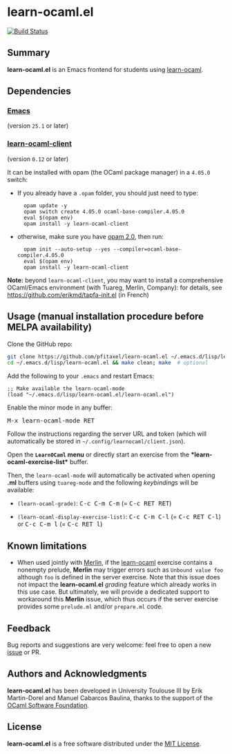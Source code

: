 # learn-ocaml.el

[![Build Status](https://travis-ci.com/pfitaxel/learn-ocaml.el.svg?branch=master)](https://travis-ci.com/pfitaxel/learn-ocaml.el)

## Summary

**learn-ocaml.el** is an Emacs frontend for students using
[learn-ocaml](http://ocaml-sf.org/learn-ocaml/).

## Dependencies

### [Emacs](https://www.gnu.org/software/emacs/)

(version `25.1` or later)

### [learn-ocaml-client](https://opam.ocaml.org/packages/learn-ocaml-client/)

(version `0.12` or later)

It can be installed with opam (the OCaml package manager) in a `4.05.0` switch:

* If you already have a `.opam` folder, you should just need to type:

        opam update -y
        opam switch create 4.05.0 ocaml-base-compiler.4.05.0
        eval $(opam env)
        opam install -y learn-ocaml-client

* otherwise, make sure you have [opam 2.0](https://opam.ocaml.org/), then run:

        opam init --auto-setup --yes --compiler=ocaml-base-compiler.4.05.0
        eval $(opam env)
        opam install -y learn-ocaml-client

**Note:** beyond `learn-ocaml-client`, you may want to install a
comprehensive OCaml/Emacs environment (with Tuareg, Merlin, Company):
for details, see <https://github.com/erikmd/tapfa-init.el> (in French)

## Usage (manual installation procedure before MELPA availability)

Clone the GitHub repo:

```sh
git clone https://github.com/pfitaxel/learn-ocaml.el ~/.emacs.d/lisp/learn-ocaml.el
cd ~/.emacs.d/lisp/learn-ocaml.el && make clean; make  # optional
```

Add the following to your `.emacs` and restart Emacs:

```elisp
;; Make available the learn-ocaml-mode
(load "~/.emacs.d/lisp/learn-ocaml.el/learn-ocaml.el")
```

Enable the minor mode in any buffer:

<kbd>M-x learn-ocaml-mode RET</kbd>

Follow the instructions regarding the server URL and token (which will
automatically be stored in `~/.config/learnocaml/client.json`).

Open the **`LearnOCaml` menu** or directly start an exercise from the
**\*learn-ocaml-exercise-list\*** buffer.

Then, the `learn-ocaml-mode` will automatically be activated when
opening **.ml** buffers using `tuareg-mode` and the following
*keybindings* will be available:

* `(learn-ocaml-grade)`: <kbd>C-c C-m C-m</kbd> (= <kbd>C-c RET RET</kbd>)

* `(learn-ocaml-display-exercise-list)`: <kbd>C-c C-m C-l</kbd> (= <kbd>C-c RET C-l</kbd>) or <kbd>C-c C-m l</kbd> (= <kbd>C-c RET l</kbd>)

## Known limitations

* When used jointly with [Merlin](https://github.com/ocaml/merlin), if
    the [learn-ocaml](https://github.com/ocaml-sf/learn-ocaml)
    exercise contains a nonempty prelude, **Merlin** may trigger
    errors such as `Unbound value foo` although `foo` is defined in
    the server exercise.  Note that this issue does not impact the
    **learn-ocaml.el** *grading* feature which already works in this
    use case.  But ultimately, we will provide a dedicated support to
    workaround this **Merlin** issue, which thus occurs if the server
    exercise provides some `prelude.ml` and/or `prepare.ml` code.

## Feedback

Bug reports and suggestions are very welcome: feel free to open a new
[issue](https://github.com/pfitaxel/learn-ocaml.el/issues/new) or PR.

## Authors and Acknowledgments

**learn-ocaml.el** has been developed in University Toulouse III by
Erik Martin-Dorel and Manuel Cabarcos Baulina, thanks to the support
of the [OCaml Software Foundation](http://ocaml-sf.org/).

## License

**learn-ocaml.el** is a free software distributed under the [MIT
License](./LICENSE).
